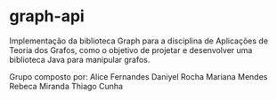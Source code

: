# graph-api
Implementação da biblioteca Graph para a disciplina de Aplicações de Teoria dos Grafos,
como o objetivo de projetar e desenvolver uma biblioteca Java para manipular grafos.

Grupo composto por:
Alice Fernandes
Daniyel Rocha
Mariana Mendes
Rebeca Miranda
Thiago Cunha
